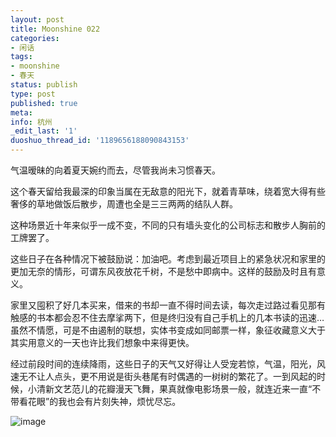 ```yaml
---
layout: post
title: Moonshine 022
categories:
- 闲话
tags:
- moonshine
- 春天
status: publish
type: post
published: true
meta:
info: 杭州
_edit_last: '1'
duoshuo_thread_id: '1189656188090843153'
---
```

气温暧昧的向着夏天婉约而去，尽管我尚未习惯春天。

这个春天留给我最深的印象当属在无敌意的阳光下，就着青草味，绕着宽大得有些奢侈的草地做饭后散步，周遭也全是三三两两的结队人群。

这种场景近十年来似乎一成不变，不同的只有墙头变化的公司标志和散步人胸前的工牌罢了。

这些日子在各种情况下被鼓励说：加油吧。考虑到最近项目上的紧急状况和家里的更加无奈的情形，可谓东风夜放花千树，不是愁中即病中。这样的鼓励及时且有意义。

家里又囤积了好几本买来，借来的书却一直不得时间去读，每次走过路过看见那有触感的书本都会忍不住去摩挲两下，但是终归没有自己手机上的几本书读的迅速…虽然不情愿，可是不由遏制的联想，实体书变成如同邮票一样，象征收藏意义大于其实用意义的一天也许比我们想象中来得更快。

经过前段时间的连续降雨，这些日子的天气又好得让人受宠若惊，气温，阳光，风速无不让人点头，更不用说是街头巷尾有时偶遇的一树树的繁花了。一到风起的时候，小清新文艺范儿的花瓣漫天飞舞，果真就像电影场景一般，就连近来一直“不带看花眼”的我也会有片刻失神，烦忧尽忘。

![image](http://m3.img.libdd.com/farm3/212/9C78107D02EB2A359668D417B122D5D4_498_602.JPEG)

